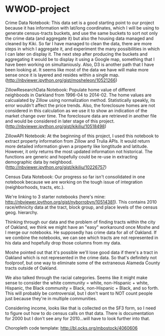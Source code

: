 WWOD-project
============

Crime Data Notebook: This data set is a good starting point to our project because it has information with lat/long coordinates, which I will be using to generate census-tracts buckets, and use the same buckets to sort not only the crime data (and aggregate it) but also the housing data managed and cleaned by Kiki. So far I have managed to clean the data, there are more steps in which I aggregate it, and experiment the many possibilities in which I can later on display it. The next step after producing the buckets and aggregating it would be to display it using a Google map, something that I have been working on simultaniously. Also, D3 is another path that I have been looking at. It seems like most of the data we have will make more sense once it is layered and resides within a single map.
(http://nbviewer.ipython.org/gist/mosheleon/10521266)

ZillowResearchData Notebook: Populate home value of different neighboods in Oarkland from 1996-04 to 2014-02. The home values are calcualated by Zillow using normalization method. Statistically speakly, its error wouldn't affect the price trends. Also, the foreclosure homes are not considered in this calculation as we use it to show an indication of the market change over time. The foreclosure data are retrieved in another file and would be considered in later stage of this project. (http://nbviewer.ipython.org/gist/kikiliu/10518498) 

ZillowAPI Notebook: At the beginning of this project, I used this notebook to extract property information from Zillow and Trulia APIs. It would return more detailed information given a property like longtitude and latitude. However, it only returns the most updated information not historical. The functions are generic and hopefully could be re-use in extracting demographic data by neighbood. (http://nbviewer.ipython.org/gist/kikiliu/10226757)


Census Data Notebook:
Our progress so far isn't consolidated in one notebook because we are working on the tough issue of integration (neighborhoods, tracts, etc.).

We're linking to 3 starter notebooks (here's mine: http://nbviewer.ipython.org/gist/nyborrobyn/10514381). This contains 2010 race/ethnicity data at the tract, block group, and place levels of the census geog. hierarchy.

Thinking through our data and the problem of finding tracts within the city of Oakland, we think we might have an "easy" workaround once Moshe and I merge our notebooks. He supposedly has crime data for all of Oakland. If we combine the notebooks, we can see which tracts are not represented in his data and hopefully drop those columns from my data.

Moshe pointed out that it's possible we'll lose good data if there's a tract in Oakland which is not represented in the crime data. So that's definitely not foolproof, but one way to eliminate some of the extraneous Alameda County tracts outside of Oakland.

We also talked through the racial categories. Seems like it might make sense to consider the white community = white, non-Hispanic + white, Hispanic, the Black community = Black, non-Hispanic + Black, and so forth. This will probably be controversial, but I don't want to NOT count people just because they're in multiple communities.

Considering income, looks like that is collected on the SF3 form, so I need to figure out how to do census calls on that data. There is documentation for 2000 but I don't see any for 2010...will have to look further into that.

Choropleth code template: http://bl.ocks.org/mbostock/4060606
